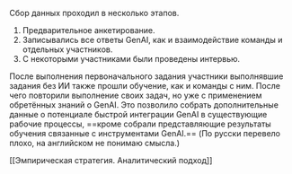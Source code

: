Сбор данных проходил в несколько этапов. 
1. Предварительное анкетирование. 
2. Записывались все ответы GenAI, как и взаимодействие команды и отдельных участников. 
3. С некоторыми участниками были проведены интервью.

После выполнения первоначального задания участники выполнявшие задания без ИИ также прошли обучение, как и команды с ним. После чего повторили выполнение своих задач, но уже с применением обретённых знаний о GenAI. Это позволило собрать дополнительные данные о потенциале быстрой интеграции GenAI в существующие рабочие процессы, ==кроме собрали представляющие результаты обучения связанные с инструментами GenAI.== (По русски перевело плохо, на английском не понимаю смысла.)

[[Эмпирическая стратегия. Аналитический подход]]
 